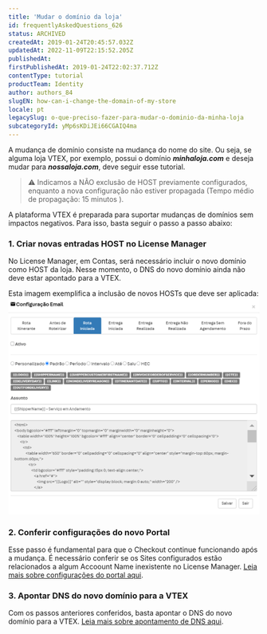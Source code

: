 ```yaml
---
title: 'Mudar o domínio da loja'
id: frequentlyAskedQuestions_626
status: ARCHIVED
createdAt: 2019-01-24T20:45:57.032Z
updatedAt: 2022-11-09T22:15:52.205Z
publishedAt: 
firstPublishedAt: 2019-01-24T22:02:37.712Z
contentType: tutorial
productTeam: Identity
author: authors_84
slugEN: how-can-i-change-the-domain-of-my-store
locale: pt
legacySlug: o-que-preciso-fazer-para-mudar-o-dominio-da-minha-loja
subcategoryId: yMp6sKDiJEi66CGAIQ4ma
---
```


A mudança de domínio consiste na mudança do nome do site. Ou seja, se alguma loja VTEX, por exemplo, possui o domínio **_minhaloja.com_** e deseja mudar para **_nossaloja.com_**, deve seguir esse tutorial.

>⚠️ Indicamos a NÃO exclusão de HOST previamente configurados, enquanto a nova configuração não estiver propagada (Tempo médio de propagação: 15 minutos ).

A plataforma VTEX é preparada para suportar mudanças de domínios sem impactos negativos. Para isso, basta seguir o passo a passo abaixo:


### 1. Criar novas entradas HOST no License Manager
No License Manager, em Contas, será necessário incluir o novo domínio como HOST da loja. Nesse momento, o DNS do novo domínio ainda não deve estar apontado para a VTEX. 

Esta imagem exemplifica a inclusão de novos HOSTs que deve ser aplicada:
![Mudar Domínio](https://raw.githubusercontent.com/vtexdocs/help-center-content/refs/heads/main/_1.png)

### 2. Conferir configurações do novo Portal
Esse passo é fundamental para que o Checkout continue funcionando após a mudança. É necessário conferir se os Sites configurados estão relacionados a algum Accoount Name inexistente no License Manager. [Leia mais sobre configurações do portal aqui](/pt/faq/configurar-template-no-smartcheckout/).

### 3. Apontar DNS do novo domínio para a VTEX
Com os passos anteriores conferidos, basta apontar o DNS do novo domínio para a VTEX. [Leia mais sobre apontamento de DNS aqui](/pt/tutorial/configurando-o-apontamento-de-dns-para-a-vtex/).

